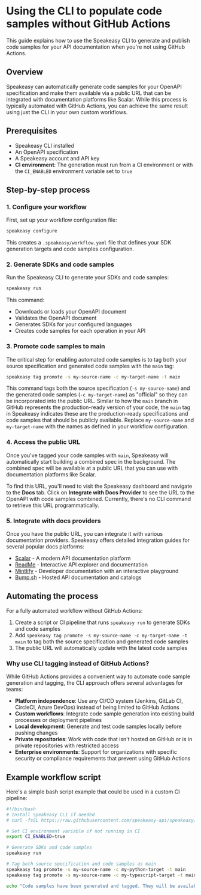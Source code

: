# Using the CLI to populate code samples without GitHub Actions

This guide explains how to use the Speakeasy CLI to generate and publish code samples for your API documentation when you're not using GitHub Actions.

## Overview

Speakeasy can automatically generate code samples for your OpenAPI specification and make them available via a public URL that can be integrated with documentation platforms like Scalar. While this process is typically automated with GitHub Actions, you can achieve the same result using just the CLI in your own custom workflows.

## Prerequisites

- Speakeasy CLI installed
- An OpenAPI specification
- A Speakeasy account and API key
- **CI environment**: The generation must run from a CI environment or with the `CI_ENABLED` environment variable set to `true`

## Step-by-step process

### 1. Configure your workflow

First, set up your workflow configuration file:

```bash
speakeasy configure
```

This creates a `.speakeasy/workflow.yaml` file that defines your SDK generation targets and code samples configuration.

### 2. Generate SDKs and code samples

Run the Speakeasy CLI to generate your SDKs and code samples:

```bash
speakeasy run
```

This command:
- Downloads or loads your OpenAPI document
- Validates the OpenAPI document
- Generates SDKs for your configured languages
- Creates code samples for each operation in your API

### 3. Promote code samples to main

The critical step for enabling automated code samples is to tag both your source specification and generated code samples with the `main` tag:

```bash
speakeasy tag promote -s my-source-name -c my-target-name -t main
```

This command tags both the source specification (`-s my-source-name`) and the generated code samples (`-c my-target-name`) as "official" so they can be incorporated into the public URL. Similar to how the `main` branch in GitHub represents the production-ready version of your code, the `main` tag in Speakeasy indicates these are the production-ready specifications and code samples that should be publicly available. Replace `my-source-name` and `my-target-name` with the names as defined in your workflow configuration.

### 4. Access the public URL

Once you've tagged your code samples with `main`, Speakeasy will automatically start building a combined spec in the background. The combined spec will be available at a public URL that you can use with documentation platforms like Scalar.

To find this URL, you'll need to visit the Speakeasy dashboard and navigate to the **Docs** tab. Click on **Integrate with Docs Provider** to see the URL to the OpenAPI with code samples combined. Currently, there's no CLI command to retrieve this URL programmatically.

### 5. Integrate with docs providers

Once you have the public URL, you can integrate it with various documentation providers. Speakeasy offers detailed integration guides for several popular docs platforms:

- [Scalar](/docs/sdk-docs/integrations/scalar) - A modern API documentation platform
- [ReadMe](/docs/sdk-docs/integrations/readme) - Interactive API explorer and documentation
- [Mintlify](/docs/sdk-docs/integrations/mintlify) - Developer documentation with an interactive playground
- [Bump.sh](/docs/sdk-docs/integrations/bump) - Hosted API documentation and catalogs

## Automating the process

For a fully automated workflow without GitHub Actions:

1. Create a script or CI pipeline that runs `speakeasy run` to generate SDKs and code samples
2. Add `speakeasy tag promote -s my-source-name -c my-target-name -t main` to tag both the source specification and generated code samples
3. The public URL will automatically update with the latest code samples

### Why use CLI tagging instead of GitHub Actions?

While GitHub Actions provides a convenient way to automate code sample generation and tagging, the CLI approach offers several advantages for teams:

- **Platform independence**: Use any CI/CD system (Jenkins, GitLab CI, CircleCI, Azure DevOps) instead of being limited to GitHub Actions
- **Custom workflows**: Integrate code sample generation into existing build processes or deployment pipelines
- **Local development**: Generate and test code samples locally before pushing changes
- **Private repositories**: Work with code that isn't hosted on GitHub or is in private repositories with restricted access
- **Enterprise environments**: Support for organizations with specific security or compliance requirements that prevent using GitHub Actions

## Example workflow script

Here's a simple bash script example that could be used in a custom CI pipeline:

```bash
#!/bin/bash
# Install Speakeasy CLI if needed
# curl -fsSL https://raw.githubusercontent.com/speakeasy-api/speakeasy/main/install.sh | sh

# Set CI environment variable if not running in CI
export CI_ENABLED=true

# Generate SDKs and code samples
speakeasy run

# Tag both source specification and code samples as main
speakeasy tag promote -s my-source-name -c my-python-target -t main
speakeasy tag promote -s my-source-name -c my-typescript-target -t main

echo "Code samples have been generated and tagged. They will be available at the public URL in the Speakeasy dashboard."
```

